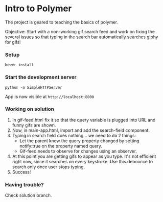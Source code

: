 # Intro to Polymer

The project is geared to teaching the basics of polymer.

Objective: Start with a non-working gif search feed and work on fixing the several issues so that typing in the search bar automatically searches giphy for gifs!

### Setup


`bower install`


### Start the development server

 `python -m SimpleHTTPServer`

 App is now visible at `http://localhost:8000`

### Working on solution

1. In gif-feed.html fix it so that the query variable is plugged into URL and funny gifs are shown.
2. Now, in main-app.html, import and add the search-field component.
3. Typing in search field does nothing... we need to do 2 things:
    - Let the parent know the query property changed by setting notify:true on the property named query.
    - Gif-feed needs to observe for changes using an observer.
4. At this point you are getting gifs to appear as you type. It's not efficient right now, since it searches on every keystroke. Use this.debounce to search only once user stops typing.
5. Success!

### Having trouble?

Check solution branch.